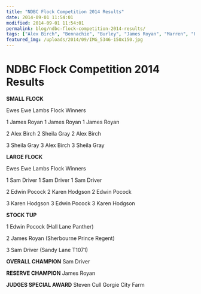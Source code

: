 ```yaml
---
title: "NDBC Flock Competition 2014 Results"
date: 2014-09-01 11:54:01
modified: 2014-09-01 11:54:01
permalink: blog/ndbc-flock-competition-2014-results/
tags: ["Alex Birch", "Bennachie", "Burley", "James Royan", "Marren", "Poll Dorset", "Results", "Sandy Lane"]
featured_img: /uploads/2014/09/IMG_5346-150x150.jpg
---
```


# NDBC Flock Competition 2014 Results

**SMALL** **FLOCK**

Ewes Ewe Lambs Flock Winners

1 James Royan 1 James Royan 1 James Royan

2 Alex Birch 2 Sheila Gray 2 Alex Birch

3 Sheila Gray 3 Alex Birch 3 Sheila Gray

**LARGE FLOCK**

Ewes Ewe Lambs Flock Winners

1 Sam Driver 1 Sam Driver 1 Sam Driver

2 Edwin Pocock 2 Karen Hodgson 2 Edwin Pocock

3 Karen Hodgson 3 Edwin Pocock 3 Karen Hodgson

**STOCK TUP**

1 Edwin Pocock (Hall Lane Panther)

2 James Royan (Sherbourne Prince Regent)

3 Sam Driver (Sandy Lane T1071)

**OVERALL CHAMPION** Sam Driver

**RESERVE CHAMPION** James Royan

**JUDGES SPECIAL AWARD** Steven Cull Gorgie City Farm
